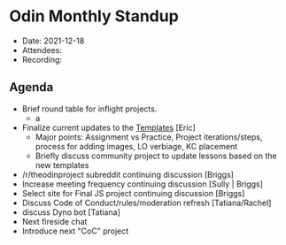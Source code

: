 # Odin Monthly Standup 

* Date: 2021-12-18
* Attendees: 
* Recording: 

## Agenda

- Brief round table for inflight projects.
    - a
- Finalize current updates to the [Templates](https://github.com/TheOdinProject/curriculum/tree/main/templates) [Eric]
    - Major points: Assignment vs Practice, Project iterations/steps, process for adding images, LO verbiage, KC placement
    - Briefly discuss community project to update lessons based on the new templates
- /r/theodinproject subreddit continuing discussion [Briggs]
- Increase meeting frequency continuing discussion [Sully | Briggs]
- Select site for Final JS project continuing discussion [Briggs]
- Discuss Code of Conduct/rules/moderation refresh [Tatiana/Rachel]
- discuss Dyno bot [Tatiana]
- Next fireside chat
- Introduce next "CoC" project

